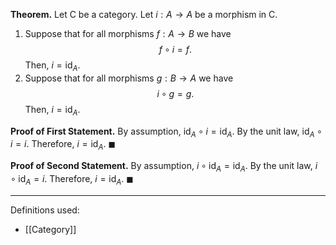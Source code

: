 **Theorem.** Let $\mathsf{C}$ be a category. Let $i:A\to A$ be a morphism in $\mathsf{C}$.
1. Suppose that for all morphisms $f:A\to B$ we have $$f\circ i=f.$$Then, $i=\text{id}_{A}$.
2. Suppose that for all morphisms $g:B\to A$ we have $$i\circ g=g.$$Then, $i=\text{id}_{A}$.

**Proof of First Statement.** By assumption, $\text{id}_{A}\circ i=\text{id}_{A}$. By the unit law, $\text{id}_{A}\circ i=i$. Therefore, $i=\text{id}_{A}$. $\blacksquare$

**Proof of Second Statement.** By assumption, $i\circ \text{id}_{A}=\text{id}_{A}$. By the unit law, $i\circ \text{id}_{A}=i$. Therefore, $i=\text{id}_{A}$. $\blacksquare$
***
Definitions used:
- [[Category]]